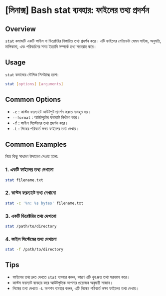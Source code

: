 # [লিনাক্স] Bash stat ব্যবহার: ফাইলের তথ্য প্রদর্শন

## Overview
`stat` কমান্ডটি একটি ফাইল বা ডিরেক্টরির বিস্তারিত তথ্য প্রদর্শন করে। এটি ফাইলের মেটাডেটা যেমন সাইজ, অনুমতি, মালিকানা, এবং পরিবর্তনের সময় ইত্যাদি সম্পর্কে তথ্য সরবরাহ করে।

## Usage
`stat` কমান্ডের মৌলিক সিনট্যাক্স হলো:

```bash
stat [options] [arguments]
```

## Common Options
- `-c` : কাস্টম ফরম্যাটে আউটপুট প্রদর্শন করতে ব্যবহৃত হয়।
- `--format` : আউটপুটের ফরম্যাট নির্ধারণ করে।
- `-f` : ফাইল সিস্টেমের তথ্য প্রদর্শন করে।
- `-L` : লিঙ্কের পরিবর্তে লক্ষ্য ফাইলের তথ্য দেখায়।

## Common Examples
নিচে কিছু সাধারণ উদাহরণ দেওয়া হলো:

### 1. একটি ফাইলের তথ্য দেখানো
```bash
stat filename.txt
```

### 2. কাস্টম ফরম্যাটে তথ্য দেখানো
```bash
stat -c '%n: %s bytes' filename.txt
```

### 3. একটি ডিরেক্টরির তথ্য দেখানো
```bash
stat /path/to/directory
```

### 4. ফাইল সিস্টেমের তথ্য দেখানো
```bash
stat -f /path/to/directory
```

## Tips
- ফাইলের তথ্য দ্রুত দেখতে `stat` ব্যবহার করুন, কারণ এটি খুব দ্রুত তথ্য সরবরাহ করে।
- কাস্টম ফরম্যাট ব্যবহার করে আউটপুটকে আপনার প্রয়োজন অনুযায়ী সাজান।
- লিঙ্কের তথ্য দেখতে `-L` অপশন ব্যবহার করুন, এটি লিঙ্কের পরিবর্তে লক্ষ্য ফাইলের তথ্য দেখায়।